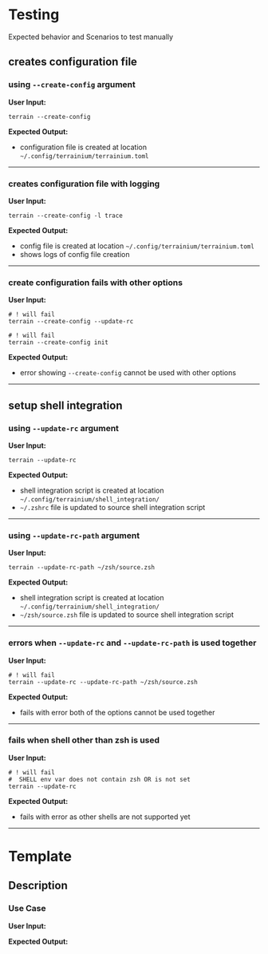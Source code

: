 # Testing

Expected behavior and Scenarios to test manually

## creates configuration file

### using `--create-config` argument

**User Input:**

```shell
terrain --create-config
```

**Expected Output:**

- configuration file is created at location `~/.config/terrainium/terrainium.toml`

---

### creates configuration file with logging

**User Input:**

```shell
terrain --create-config -l trace
```

**Expected Output:**

- config file is created at location `~/.config/terrainium/terrainium.toml`
- shows logs of config file creation

---

### create configuration fails with other options

**User Input:**

```shell
# ! will fail
terrain --create-config --update-rc
```

```shell
# ! will fail
terrain --create-config init
```

**Expected Output:**

- error showing `--create-config` cannot be used with other options

---

## setup shell integration

### using `--update-rc` argument

**User Input:**

```shell
terrain --update-rc
```

**Expected Output:**

- shell integration script is created at location `~/.config/terrainium/shell_integration/`
- `~/.zshrc` file is updated to source shell integration script

---

### using `--update-rc-path` argument

**User Input:**

```shell
terrain --update-rc-path ~/zsh/source.zsh
```

**Expected Output:**

- shell integration script is created at location `~/.config/terrainium/shell_integration/`
- `~/zsh/source.zsh` file is updated to source shell integration script

---

### errors when `--update-rc` and `--update-rc-path` is used together

**User Input:**

```shell
# ! will fail
terrain --update-rc --update-rc-path ~/zsh/source.zsh
```

**Expected Output:**

- fails with error both of the options cannot be used together

---

### fails when shell other than zsh is used

**User Input:**

```shell
# ! will fail
#  SHELL env var does not contain zsh OR is not set
terrain --update-rc
```

**Expected Output:**

- fails with error as other shells are not supported yet

---

# Template

## Description

### Use Case

**User Input:**

**Expected Output:**
